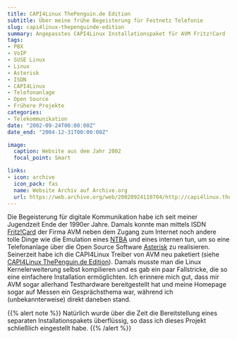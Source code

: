 ```yaml
---
title: CAPI4Linux ThePenguin.de Edition
subtitle: Über meine frühe Begeisterung für Festnetz Telefonie
slug: capi4linux-thepenguinde-edition
summary: Angepasstes CAPI4Linux Installationspaket für AVM Fritz!Card
tags:
- PBX
- VoIP
- SUSE Linux
- Linux
- Asterisk
- ISDN
- CAPI4Linux
- Telefonanlage
- Open Source
- Frühere Projekte
categories:
- Telekommunikation
date: "2002-09-24T00:00:00Z"
date_end: "2004-12-31T00:00:00Z"

image:
  caption: Website aus dem Jahr 2002
  focal_point: Smart

links:
- icon: archive
  icon_pack: fas
  name: Website Archiv auf Archive.org
  url: https://web.archive.org/web/20020924110704/http://capi4linux.thepenguin.de/
---
```


Die Begeisterung für digitale Kommunikation habe ich seit meiner Jugendzeit Ende der 1990er Jahre. Damals konnte man mittels ISDN [Fritz!Card](https://de.wikipedia.org/wiki/AVM_Fritz!Card) der Firma AVM neben dem Zugang zum Internet noch andere tolle Dinge wie die Emulation eines [NTBA](https://de.wikipedia.org/wiki/Network_Termination_for_ISDN_Basic_rate_Access) und eines internen  tun, um so eine Telefonanlage über die Open Source Software [Asterisk](https://www.asterisk.org/) zu realisieren.
Seinerzeit habe ich die CAPI4Linux Treiber von AVM neu paketiert (siehe [CAPI4Linux ThePenguin.de Edition](https://web.archive.org/web/20020924110704/http://capi4linux.thepenguin.de/)). Damals musste man die Linux Kernelerweiterung selbst kompilieren und es gab ein paar Fallstricke, die so eine einfachere Installation ermöglichten. Ich erinnere mich gut, dass mir AVM sogar allerhand Testhardware bereitgestellt hat und meine Homepage sogar auf Messen ein Gesprächsthema war, während ich (unbekannterweise) direkt daneben stand.

{{% alert note %}}
Natürlich wurde über die Zeit die Bereitstellung eines separaten Installationspakets überflüssig, so dass ich dieses Projekt schließlich eingestellt habe.
{{% /alert %}}
